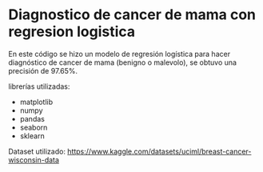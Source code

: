 # Diagnostico de cancer de mama con regresion logistica
 En este código se hizo un modelo de regresión logística para hacer diagnóstico de cancer de mama (benigno o malevolo), se obtuvo una precisión de 97.65%.

librerías utilizadas:
* matplotlib
* numpy 
* pandas 
* seaborn
* sklearn

 Dataset utilizado: https://www.kaggle.com/datasets/uciml/breast-cancer-wisconsin-data

 

